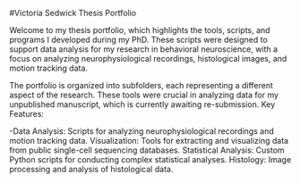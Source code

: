 #Victoria Sedwick Thesis Portfolio

Welcome to my thesis portfolio, which highlights the tools, scripts, and programs I developed during my PhD. These scripts were designed to support data analysis for my research in behavioral neuroscience, with a focus on analyzing neurophysiological recordings, histological images, and motion tracking data.

The portfolio is organized into subfolders, each representing a different aspect of the research. These tools were crucial in analyzing data for my unpublished manuscript, which is currently awaiting re-submission.
Key Features:

-Data Analysis: Scripts for analyzing neurophysiological recordings and motion tracking data.
Visualization: Tools for extracting and visualizing data from public single-cell sequencing databases.
Statistical Analysis: Custom Python scripts for conducting complex statistical analyses.
Histology: Image processing and analysis of histological data.

